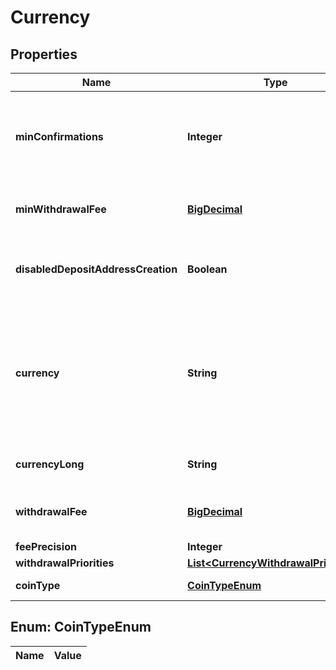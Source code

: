 

# Currency

## Properties

Name | Type | Description | Notes
------------ | ------------- | ------------- | -------------
**minConfirmations** | **Integer** | Minimum number of block chain confirmations before deposit is accepted. |  [optional]
**minWithdrawalFee** | [**BigDecimal**](BigDecimal.md) | The minimum transaction fee paid for withdrawals |  [optional]
**disabledDepositAddressCreation** | **Boolean** | False if deposit address creation is disabled |  [optional]
**currency** | **String** | The abbreviation of the currency. This abbreviation is used elsewhere in the API to identify the currency. | 
**currencyLong** | **String** | The full name for the currency. | 
**withdrawalFee** | [**BigDecimal**](BigDecimal.md) | The total transaction fee paid for withdrawals | 
**feePrecision** | **Integer** | fee precision |  [optional]
**withdrawalPriorities** | [**List&lt;CurrencyWithdrawalPriorities&gt;**](CurrencyWithdrawalPriorities.md) |  |  [optional]
**coinType** | [**CoinTypeEnum**](#CoinTypeEnum) | The type of the currency. | 


## Enum: CoinTypeEnum

Name | Value
---- | -----




